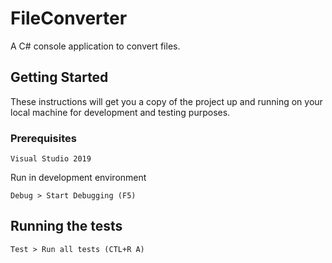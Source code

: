 # FileConverter

A C# console application to convert files.

## Getting Started

These instructions will get you a copy of the project up and running on your local machine for development and testing purposes.

### Prerequisites

```
Visual Studio 2019
```

Run in development environment

```
Debug > Start Debugging (F5)
```

## Running the tests

```
Test > Run all tests (CTL+R A)

